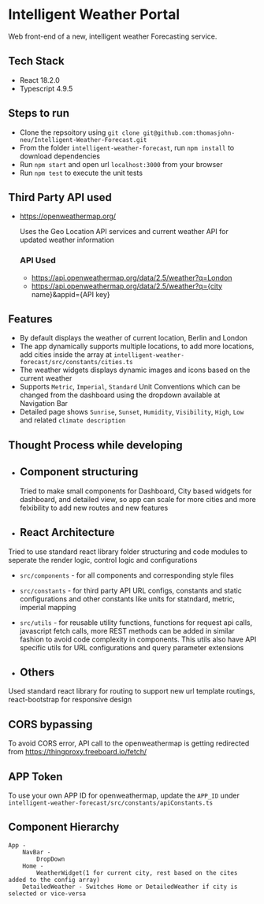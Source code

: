 # Intelligent Weather Portal

Web front-end of a new,
intelligent weather Forecasting service.

## Tech Stack
* React 18.2.0
* Typescript 4.9.5

## Steps to run
* Clone the repsoitory using `git clone git@github.com:thomasjohn-neu/Intelligent-Weather-Forecast.git`
* From the folder `intelligent-weather-forecast`, run `npm install` to download dependencies
* Run `npm start` and open url `localhost:3000` from your browser
* Run `npm test` to execute the unit tests

## Third Party API used
* https://openweathermap.org/
        
    Uses the Geo Location API services and current weather API for updated weather information

    ### API Used
    * https://api.openweathermap.org/data/2.5/weather?q=London
    * https://api.openweathermap.org/data/2.5/weather?q={city name}&appid={API key}

## Features

* By default displays the weather of current location, Berlin and London
* The app dynamically supports multiple locations, to add more locations, add cities inside the array at `intelligent-weather-forecast/src/constants/cities.ts`
* The weather widgets displays dynamic images and icons based on the current weather
* Supports `Metric`, `Imperial`, `Standard` Unit Conventions which can be changed from the dashboard using the dropdown available at Navigation Bar
* Detailed page shows `Sunrise`, `Sunset`, `Humidity`, `Visibility`, `High`, `Low` and related `climate description`


## Thought Process while developing

* ## Component structuring
    Tried to make small components for Dashboard, City based widgets for dashboard, and detailed view, so app can scale for more cities and more felxibility to add new routes and new features

* ## React Architecture
Tried to use standard react library folder structuring and code modules to seperate the render logic, control logic and configurations
* `src/components` - for all components and corresponding style files
* `src/constants` - for third party API URL configs, constants and static configurations and other constants like units for statndard, metric, imperial mapping
* `src/utils` - for reusable utility functions, functions for request api calls, javascript fetch calls, more REST methods can be added in similar fashion to avoid code complexity in components. This utils also have API specific utils for URL configurations and query parameter extensions

* ## Others

Used standard react library for routing to support new url template routings, react-bootstrap for responsive design 



## CORS bypassing
To avoid CORS error, API call to the openweathermap is getting redirected from https://thingproxy.freeboard.io/fetch/


## APP Token
To use your own APP ID for openweathermap, update the `APP_ID` under `intelligent-weather-forecast/src/constants/apiConstants.ts`

## Component Hierarchy
    App - 
        NavBar -
            DropDown 
        Home - 
            WeatherWidget(1 for current city, rest based on the cites added to the config array)
        DetailedWeather - Switches Home or DetailedWeather if city is selected or vice-versa












